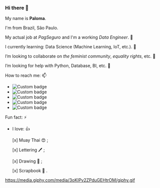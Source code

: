 ### Hi there 👋

My name is **Paloma**.

I'm from Brazil, São Paulo.

My actual job at *PagSeguro* and I'm a working *Data Engineer*. 🔭 

I currently learning: Data Science (Machine Learning, IoT, etc.). 🌱

I’m looking to collaborate on *the feminist community*, *equality rights*, etc. 👯 

I’m looking for help with Python, Database, BI, etc. 🤔

How to reach me: 📫 

  *  <img alt="Custom badge" src="https://img.shields.io/endpoint?color=blue&label=%40Paloma_Bareli&logo=Twitter&logoColor=blue&style=plastic&url=https://twitter.com/Paloma_Bareli">

  * <img alt="Custom badge" src="https://img.shields.io/endpoint?color=blue&label=palomaribeiro1&logo=linkedin&logoColor=blue&style=plastic&url=https://www.linkedin.com/in/palomaribeiro1/">
 
  * <img alt="Custom badge" src="https://img.shields.io/endpoint?color=blue&label=paloma.bareli&logo=instagram&logoColor=blue&style=plastic&url=https://www.instagram.com/paloma.bareli/">
    
  * <img alt="Custom badge" src="https://img.shields.io/endpoint?color=blue&label=paloma-bareli&logo=medium&logoColor=blue&style=plastic&url=https://paloma-bareli.medium.com/">  
  
  * <img alt="Custom badge" src="https://img.shields.io/endpoint?color=blue&label=palomabareli&logo=github&logoColor=blue&style=plastic&url=https://github.com/palomabareli">
  
Fun fact: ⚡
  * I love: :+1:
  
    [x] Muay Thai :heart_eyes: ; 
    
    [x] Lettering :pen: ;
    
    [x] Drawing :love_letter: ;
    
    [x] Scrapbook :ledger: .
    

https://media.giphy.com/media/3oKIPv2ZPduGEHtrOM/giphy.gif

